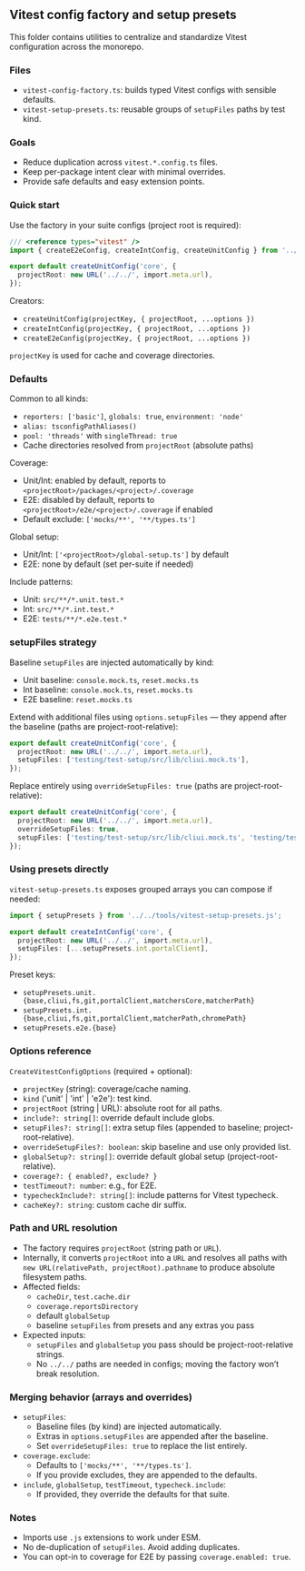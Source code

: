 ## Vitest config factory and setup presets

This folder contains utilities to centralize and standardize Vitest configuration across the monorepo.

### Files

- `vitest-config-factory.ts`: builds typed Vitest configs with sensible defaults.
- `vitest-setup-presets.ts`: reusable groups of `setupFiles` paths by test kind.

### Goals

- Reduce duplication across `vitest.*.config.ts` files.
- Keep per-package intent clear with minimal overrides.
- Provide safe defaults and easy extension points.

### Quick start

Use the factory in your suite configs (project root is required):

```ts
/// <reference types="vitest" />
import { createE2eConfig, createIntConfig, createUnitConfig } from '../../tools/vitest-config-factory.js';

export default createUnitConfig('core', {
  projectRoot: new URL('../../', import.meta.url),
});
```

Creators:

- `createUnitConfig(projectKey, { projectRoot, ...options })`
- `createIntConfig(projectKey, { projectRoot, ...options })`
- `createE2eConfig(projectKey, { projectRoot, ...options })`

`projectKey` is used for cache and coverage directories.

### Defaults

Common to all kinds:

- `reporters: ['basic']`, `globals: true`, `environment: 'node'`
- `alias: tsconfigPathAliases()`
- `pool: 'threads'` with `singleThread: true`
- Cache directories resolved from `projectRoot` (absolute paths)

Coverage:

- Unit/Int: enabled by default, reports to `<projectRoot>/packages/<project>/.coverage`
- E2E: disabled by default, reports to `<projectRoot>/e2e/<project>/.coverage` if enabled
- Default exclude: `['mocks/**', '**/types.ts']`

Global setup:

- Unit/Int: `['<projectRoot>/global-setup.ts']` by default
- E2E: none by default (set per-suite if needed)

Include patterns:

- Unit: `src/**/*.unit.test.*`
- Int: `src/**/*.int.test.*`
- E2E: `tests/**/*.e2e.test.*`

### setupFiles strategy

Baseline `setupFiles` are injected automatically by kind:

- Unit baseline: `console.mock.ts`, `reset.mocks.ts`
- Int baseline: `console.mock.ts`, `reset.mocks.ts`
- E2E baseline: `reset.mocks.ts`

Extend with additional files using `options.setupFiles` — they append after the baseline (paths are project-root-relative):

```ts
export default createUnitConfig('core', {
  projectRoot: new URL('../../', import.meta.url),
  setupFiles: ['testing/test-setup/src/lib/cliui.mock.ts'],
});
```

Replace entirely using `overrideSetupFiles: true` (paths are project-root-relative):

```ts
export default createUnitConfig('core', {
  projectRoot: new URL('../../', import.meta.url),
  overrideSetupFiles: true,
  setupFiles: ['testing/test-setup/src/lib/cliui.mock.ts', 'testing/test-setup/src/lib/fs.mock.ts'],
});
```

### Using presets directly

`vitest-setup-presets.ts` exposes grouped arrays you can compose if needed:

```ts
import { setupPresets } from '../../tools/vitest-setup-presets.js';

export default createIntConfig('core', {
  projectRoot: new URL('../../', import.meta.url),
  setupFiles: [...setupPresets.int.portalClient],
});
```

Preset keys:

- `setupPresets.unit.{base,cliui,fs,git,portalClient,matchersCore,matcherPath}`
- `setupPresets.int.{base,cliui,fs,git,portalClient,matcherPath,chromePath}`
- `setupPresets.e2e.{base}`

### Options reference

`CreateVitestConfigOptions` (required + optional):

- `projectKey` (string): coverage/cache naming.
- `kind` ('unit' | 'int' | 'e2e'): test kind.
- `projectRoot` (string | URL): absolute root for all paths.
- `include?: string[]`: override default include globs.
- `setupFiles?: string[]`: extra setup files (appended to baseline; project-root-relative).
- `overrideSetupFiles?: boolean`: skip baseline and use only provided list.
- `globalSetup?: string[]`: override default global setup (project-root-relative).
- `coverage?: { enabled?, exclude? }`
- `testTimeout?: number`: e.g., for E2E.
- `typecheckInclude?: string[]`: include patterns for Vitest typecheck.
- `cacheKey?: string`: custom cache dir suffix.

### Path and URL resolution

- The factory requires `projectRoot` (string path or `URL`).
- Internally, it converts `projectRoot` into a `URL` and resolves all paths with `new URL(relativePath, projectRoot).pathname` to produce absolute filesystem paths.
- Affected fields:
  - `cacheDir`, `test.cache.dir`
  - `coverage.reportsDirectory`
  - default `globalSetup`
  - baseline `setupFiles` from presets and any extras you pass
- Expected inputs:
  - `setupFiles` and `globalSetup` you pass should be project-root-relative strings.
  - No `../../` paths are needed in configs; moving the factory won’t break resolution.

### Merging behavior (arrays and overrides)

- `setupFiles`:
  - Baseline files (by kind) are injected automatically.
  - Extras in `options.setupFiles` are appended after the baseline.
  - Set `overrideSetupFiles: true` to replace the list entirely.
- `coverage.exclude`:
  - Defaults to `['mocks/**', '**/types.ts']`.
  - If you provide excludes, they are appended to the defaults.
- `include`, `globalSetup`, `testTimeout`, `typecheck.include`:
  - If provided, they override the defaults for that suite.

### Notes

- Imports use `.js` extensions to work under ESM.
- No de-duplication of `setupFiles`. Avoid adding duplicates.
- You can opt-in to coverage for E2E by passing `coverage.enabled: true`.
